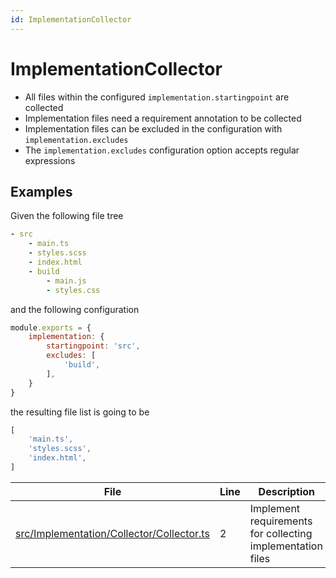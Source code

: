 ```yaml
---
id: ImplementationCollector
---
```


# ImplementationCollector

-   All files within the configured `implementation.startingpoint` are collected
-   Implementation files need a requirement annotation to be collected
-   Implementation files can be excluded in the configuration with `implementation.excludes`
-   The `implementation.excludes` configuration option accepts regular expressions

## Examples

Given the following file tree

```yaml
- src
    - main.ts
    - styles.scss
    - index.html
    - build
        - main.js
        - styles.css
```

and the following configuration

```js
module.exports = {
    implementation: {
        startingpoint: 'src',
        excludes: [
            'build',
        ],
    }
}
```

the resulting file list is going to be

```js
[
    'main.ts',
    'styles.scss',
    'index.html',
]
```

<div class="tracey">

| File                                                                                            | Line | Description                                                |
| ----------------------------------------------------------------------------------------------- | ---- | ---------------------------------------------------------- |
| [src/Implementation/Collector/Collector.ts](../../src/Implementation/Collector/Collector.ts#L2) | 2    | Implement requirements for collecting implementation files |

</div>
